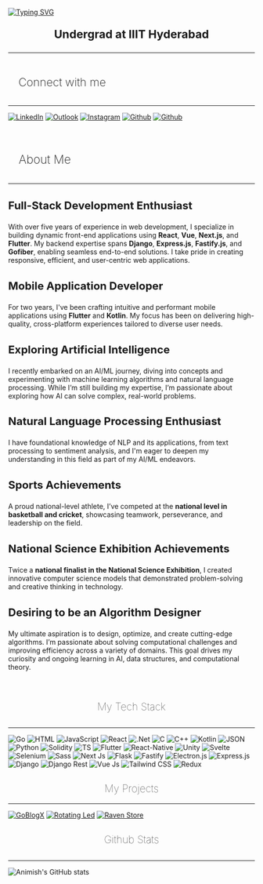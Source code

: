 <a href="https://git.io/typing-svg"><img src="https://readme-typing-svg.herokuapp.com?font=Fira+Code&size=70&duration=3000&pause=1000&color=B9FBC0&center=true&vCenter=true&width=1600&height=200&lines=Hi%2C+I+am+Animish+Sharma!;Welcome+to+my+GitHub+Profile" alt="Typing SVG" /></a>
<p style="font-size: 23px; text-align:center; font-weight: 700;">Undergrad at IIIT Hyderabad</p>
<hr style="height:0.8px"/>
<span style="display:flex; flex-direction: row; align-items:center"><h2 style="font-size: 23px; font-weight: 200; margin-left: 8px;">&nbsp;&nbsp;Connect with me</h2></span>
<hr style="height: 0.8px"/>


[![LinkedIn](https://img.shields.io/badge/LinkedIn-0077B5?style=for-the-badge&logo=linkedin&logoColor=white)](https://www.linkedin.com/in/animish-s-b4531a276/) [![Outlook](https://img.shields.io/badge/Microsoft_Outlook-0078D4?style=for-the-badge&logo=microsoft-outlook&logoColor=white)](mailto:animish.sharma@students.iiit.ac.in) [![Instagram](https://img.shields.io/badge/Instagram-E4405F?style=for-the-badge&logo=instagram&logoColor=white)](https://instagram.com/animishxsharma) [![Github](https://img.shields.io/badge/GitHub-100000?style=for-the-badge&logo=github&logoColor=white)](https://github.com/Animish-Sharma) [![Github](https://img.shields.io/badge/Linktree-100000?style=for-the-badge&logo=linktree)](https://linktr.ee/animishxsharma)

<br style="height=0"/>
<span style="display:flex; flex-direction: row; align-items:center"><h2 style="font-size: 24px; font-weight: 200; margin-left: 8px;">&nbsp;&nbsp;About Me</h2></span>
<hr style="height: 0.8px"/>

<h3 style="font-size: 22px">Full-Stack Development Enthusiast</h3>
<p>
    With over five years of experience in web development, I specialize in building dynamic front-end applications 
    using <strong>React</strong>, <strong>Vue</strong>, <strong>Next.js</strong>, and <strong>Flutter</strong>. 
    My backend expertise spans <strong>Django</strong>, <strong>Express.js</strong>, <strong>Fastify.js</strong>, 
    and <strong>Gofiber</strong>, enabling seamless end-to-end solutions. I take pride in creating responsive, efficient, 
    and user-centric web applications.
</p>

<h3 style="font-size: 22px">Mobile Application Developer</h3>
<p>
    For two years, I've been crafting intuitive and performant mobile applications using <strong>Flutter</strong> 
    and <strong>Kotlin</strong>. My focus has been on delivering high-quality, cross-platform experiences tailored to 
    diverse user needs.
</p>

<h3 style="font-size: 22px">Exploring Artificial Intelligence</h3>
<p>
    I recently embarked on an AI/ML journey, diving into concepts and experimenting with machine learning algorithms 
    and natural language processing. While I’m still building my expertise, I’m passionate about exploring how AI 
    can solve complex, real-world problems.
</p>

<h3 style="font-size: 22px">Natural Language Processing Enthusiast</h3>
<p>
    I have foundational knowledge of NLP and its applications, from text processing to sentiment analysis, and I'm eager 
    to deepen my understanding in this field as part of my AI/ML endeavors.
</p>

<h3 style="font-size: 22px">Sports Achievements</h3>
<p>
    A proud national-level athlete, I’ve competed at the <strong>national level in basketball and cricket</strong>, 
    showcasing teamwork, perseverance, and leadership on the field.
</p>

<h3 style="font-size: 22px">National Science Exhibition Achievements</h3>
<p>
    Twice a <strong>national finalist in the National Science Exhibition</strong>, I created innovative computer science 
    models that demonstrated problem-solving and creative thinking in technology.
</p>
<h3 style="font-size: 22px">Desiring to be an Algorithm Designer</h3>
<p>
    My ultimate aspiration is to design, optimize, and create cutting-edge algorithms. I’m passionate about solving 
    computational challenges and improving efficiency across a variety of domains. This goal drives my curiosity 
    and ongoing learning in AI, data structures, and computational theory.
</p>
<br/>
<h2 style="text-align:center; font-weight: 100; margin-bottom: 30px">My Tech Stack</h2>
<hr style="height: 0.8px" />

![Go](https://img.shields.io/badge/Go-00ADD8?style=for-the-badge&logo=go&logoColor=white) ![HTML](https://img.shields.io/badge/HTML5-E34F26?style=for-the-badge&logo=html5&logoColor=white) ![JavaScript](https://img.shields.io/badge/JavaScript-323330?style=for-the-badge&logo=javascript&logoColor=F7DF1E) ![React](https://img.shields.io/badge/React-20232A?style=for-the-badge&logo=react&logoColor=61DAFB) ![.Net](https://img.shields.io/badge/.NET-512BD4?style=for-the-badge&logo=dotnet&logoColor=white) ![C](https://img.shields.io/badge/C-00599C?style=for-the-badge&logo=c&logoColor=white) ![C++](https://img.shields.io/badge/C%2B%2B-00599C?style=for-the-badge&logo=c%2B%2B&logoColor=white) ![Kotlin](https://img.shields.io/badge/Kotlin-B125EA?style=for-the-badge&logo=kotlin&logoColor=white) ![JSON](https://img.shields.io/badge/json-5E5C5C?style=for-the-badge&logo=json&logoColor=white) ![Python](https://img.shields.io/badge/Python-FFD43B?style=for-the-badge&logo=python&logoColor=blue) ![Solidity](https://img.shields.io/badge/Solidity-e6e6e6?style=for-the-badge&logo=solidity&logoColor=black) ![TS](https://img.shields.io/badge/TypeScript-007ACC?style=for-the-badge&logo=typescript&logoColor=white) ![Flutter](https://img.shields.io/badge/Flutter-02569B?style=for-the-badge&logo=flutter&logoColor=white) ![React-Native](https://img.shields.io/badge/React_Native-20232A?style=for-the-badge&logo=react&logoColor=61DAFB) ![Unity](https://img.shields.io/badge/Unity-100000?style=for-the-badge&logo=unity&logoColor=white) ![Svelte](https://img.shields.io/badge/Svelte-4A4A55?style=for-the-badge&logo=svelte&logoColor=FF3E00) ![Selenium](https://img.shields.io/badge/Selenium-43B02A?style=for-the-badge&logo=Selenium&logoColor=white) ![Sass](https://img.shields.io/badge/Sass-CC6699?style=for-the-badge&logo=sass&logoColor=white) ![Next Js](https://img.shields.io/badge/next%20js-000000?style=for-the-badge&logo=nextdotjs&logoColor=white) ![Flask](https://img.shields.io/badge/Flask-000000?style=for-the-badge&logo=flask&logoColor=white) ![Fastify](https://img.shields.io/badge/fastify-202020?style=for-the-badge&logo=fastify&logoColor=white) ![Electron.js](https://img.shields.io/badge/Electron-2B2E3A?style=for-the-badge&logo=electron&logoColor=9FEAF9) ![Express.js](https://img.shields.io/badge/Express%20js-000000?style=for-the-badge&logo=express&logoColor=white) ![Django](https://img.shields.io/badge/Django-092E20?style=for-the-badge&logo=django&logoColor=green) ![Django Rest](https://img.shields.io/badge/django%20rest-ff1709?style=for-the-badge&logo=django&logoColor=whites) ![Vue Js](https://img.shields.io/badge/Vue%20js-35495E?style=for-the-badge&logo=vuedotjs&logoColor=4FC08D) ![Tailwind CSS](https://img.shields.io/badge/Tailwind_CSS-38B2AC?style=for-the-badge&logo=tailwind-css&logoColor=white)
![Redux](https://img.shields.io/badge/Redux-593D88?style=for-the-badge&logo=redux&logoColor=white)

<h2 style="text-align:center; font-weight: 100">My Projects</h3>
<hr style="height: 0.8px" />

[![GoBlogX](https://github-readme-stats.vercel.app/api/pin/?username=Animish-Sharma&repo=GoBlogX)](https://github.com/Animish-Sharma/GoBlogX) [![Rotating Led](https://github-readme-stats.vercel.app/api/pin/?username=Animish-Sharma&repo=rotating-led-display)](https://github.com/Animish-Sharma/rotating-led-display)
[![Raven Store](https://github-readme-stats.vercel.app/api/pin/?username=Animish-Sharma&repo=RavenStore)](https://github.com/Animish-Sharma/RavenStore) 
<br/>
<h2 style="text-align:center; font-weight: 100; margin-bottom: 30px">Github Stats</h3>
<hr style="height: 0.8px" />

![Animish's GitHub stats](https://github-readme-stats.vercel.app/api?username=animish-sharma&show_icons=true&theme=dracula)
